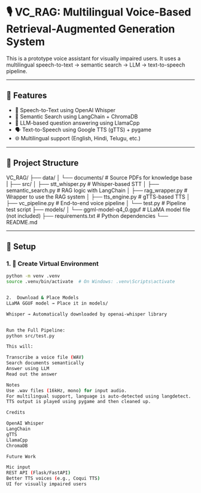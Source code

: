 # 🎙️ VC_RAG: Multilingual Voice-Based Retrieval-Augmented Generation System

This is a prototype voice assistant for visually impaired users. It uses a multilingual speech-to-text → semantic search → LLM → text-to-speech pipeline.

---

## 🔧 Features

- 🎤 Speech-to-Text using OpenAI Whisper
- 🔎 Semantic Search using LangChain + ChromaDB
- 🧠 LLM-based question answering using LlamaCpp
- 🗣️ Text-to-Speech using Google TTS (gTTS) + pygame
- 🌐 Multilingual support (English, Hindi, Telugu, etc.)

---

## 📁 Project Structure

VC_RAG/
├── data/
│ └── documents/ # Source PDFs for knowledge base
|
├── src/
│ ├── stt_whisper.py # Whisper-based STT
│ ├── semantic_search.py # RAG logic with LangChain
│ ├── rag_wrapper.py # Wrapper to use the RAG system
│ ├── tts_engine.py # gTTS-based TTS
│ ├── vc_pipeline.py # End-to-end voice pipeline
│ └── test.py # Pipeline test script
├── models/
│ └── ggml-model-q4_0.gguf # LLaMA model file (not included)
├── requirements.txt # Python dependencies
└── README.md


---

## 🚀 Setup

### 1. 🐍 Create Virtual Environment

```bash
python -m venv .venv
source .venv/bin/activate  # On Windows: .venv\Scripts\activate


2.  Download & Place Models
LLaMA GGUF model → Place it in models/

Whisper → Automatically downloaded by openai-whisper library


Run the Full Pipeline:
python src/test.py

This will:

Transcribe a voice file (WAV)
Search documents semantically
Answer using LLM
Read out the answer

Notes
Use .wav files (16kHz, mono) for input audio.
For multilingual support, language is auto-detected using langdetect.
TTS output is played using pygame and then cleaned up.

Credits

OpenAI Whisper
LangChain
gTTS
LlamaCpp
ChromaDB

Future Work

Mic input
REST API (Flask/FastAPI)
Better TTS voices (e.g., Coqui TTS)
UI for visually impaired users
